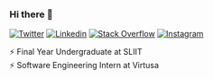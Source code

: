 ### Hi there 👋

[![Twitter](https://img.shields.io/badge/-Twitter-222222?style=flat-square&logo=twitter&logoColor=white&link=https://twitter.com/iamSafnaj/)](https://twitter.com/iamSafnaj/)
[![Linkedin](https://img.shields.io/badge/-LinkedIn-222222?style=flat-square&logo=Linkedin&logoColor=white&link=https://www.linkedin.com/in/ahamed-safnaj/)](https://www.linkedin.com/in/ahamed-safnaj/)
[![Stack Overflow](https://img.shields.io/badge/-Stack%20Overflow-222222?style=flat-square&logo=stack-overflow&logoColor=white&link=https://stackoverflow.com/users/9752928/ahamed-safnaj)](https://stackoverflow.com/users/9752928/ahamed-safnaj)
[![Instagram](https://img.shields.io/badge/Instagram-%23E4405F.svg?&style=flat-square&logo=instagram&logoColor=white&link=https://stackoverflow.com/users/9752928/ahamed-safnaj)](https://stackoverflow.com/users/9752928/ahamed-safnaj)


⚡ Final Year Undergraduate at SLIIT <br/>
⚡ Software Engineering Intern at Virtusa

